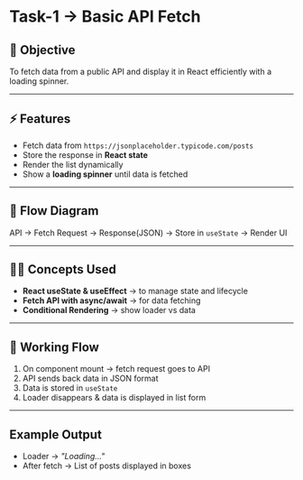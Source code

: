 # Task-1 → Basic API Fetch  

## 🎯 Objective  
To fetch data from a public API and display it in React efficiently with a loading spinner.  

---

## ⚡ Features  
- Fetch data from `https://jsonplaceholder.typicode.com/posts`  
- Store the response in **React state**  
- Render the list dynamically  
- Show a **loading spinner** until data is fetched  

---

## 🔄 Flow Diagram  

API → Fetch Request → Response(JSON) → Store in `useState` → Render UI  

---

## 🧑‍💻 Concepts Used 

- **React useState & useEffect** → to manage state and lifecycle  
- **Fetch API with async/await** → for data fetching  
- **Conditional Rendering** → show loader vs data  

---

## 📌 Working Flow  
1. On component mount → fetch request goes to API  
2. API sends back data in JSON format  
3. Data is stored in `useState`  
4. Loader disappears & data is displayed in list form  

---

## Example Output  
- Loader → *"Loading..."*  
- After fetch → List of posts displayed in boxes
